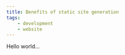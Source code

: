 ```yaml
---
title: Benefits of static site generation
tags:
    - development
    - website
---
```


Hello world...